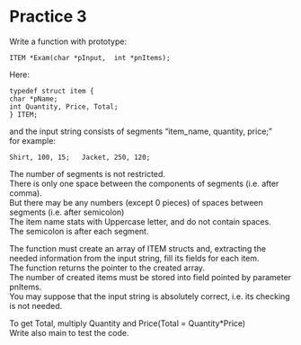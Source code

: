 # Practice 3  
Write a function with prototype:  
~~~
ITEM *Exam(char *pInput,  int *pnItems);  
~~~

Here:  
~~~
typedef struct item {  
char *pName;  
int Quantity, Price, Total;  
} ITEM;  
~~~
   
and the input string consists of segments “item_name, quantity, price;”  
for example:  
~~~
Shirt, 100, 15;   Jacket, 250, 120;  
~~~
 
The number of segments is not restricted.  
There is only one space between the components of segments (i.e. after comma).  
But there may be any numbers (except 0 pieces) of spaces between segments (i.e. after semicolon)  
The item name stats with Uppercase letter, and do not contain spaces.  
The semicolon is after each segment.  
   
The function must create an array of ITEM structs and, extracting the needed information from the input string, fill its fields for each item.  
The function returns the pointer to the created array.  
The number of created items must be stored into field pointed by parameter pnItems.  
You may suppose that the input string is absolutely correct, i.e. its checking is not needed.  
   
To get Total, multiply Quantity and Price(Total = Quantity*Price)  
Write also main to test the code.  
